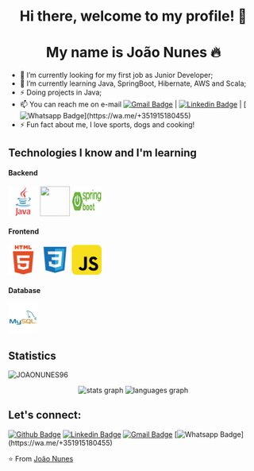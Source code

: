 <p align="center">
  <h1 align="center">  Hi there, welcome to my profile! 👋</h1>
  <h1 align="center">  My name is João Nunes 🔥</h1> 
</p>

- 🔭 I’m currently looking for my first job as Junior Developer;
- 🌱 I’m currently learning Java, SpringBoot, Hibernate, AWS and Scala;
- ⚡ Doing projects in Java;
- 📫 You can reach me on e-mail [![Gmail Badge](https://img.shields.io/badge/-Gmail-c14438?style=flat-square&logo=Gmail&logoColor=white&link=mailto:nada.geral@gmail.com)](mailto:nunesjp96l@gmail.com) | [![Linkedin Badge](https://img.shields.io/badge/-LinkedIn-blue?style=flat-square&logo=Linkedin&logoColor=white&link=https://www.linkedin.com/in/dev-joao-nunes/)](https://www.linkedin.com/in/dev-joao-nunes/) | [![Whatsapp Badge](https://img.shields.io/static/v1?message=Whatsapp&logo=whatsapp&label=&color=25D366&logoColor=white&labelColor=&style=for-the-badge")](https://wa.me/+351915180455)
- ⚡ Fun fact about me, I love sports, dogs and cooking!


## Technologies I know and I'm learning
#### Backend
<p align="left">
<img src="https://github.com/Drete457/Drete457/blob/master/icons/java-original.svg" alt="java" width="60" height="60"/>
 <img src="![alt text]([https://github.com/[username]/[reponame]/blob/[branch]/image.jpg?raw=true](https://github.com/JOAONUNES96/JOAONUNES96/blob/main/images/spring-boot.png)) alt="java" width="60" height="60"/>
  <img src="https://github.com/JOAONUNES96/JOAONUNES96/blob/main/images/spring-boot.png?raw=true" alt="java" width="60" height="60"/>

</p>

#### Frontend
<p align="left">
<img src="https://github.com/Drete457/Drete457/blob/master/icons/html5-original-wordmark.svg" alt="html5" width="60" height="60"/>
<img src="https://github.com/Drete457/Drete457/blob/master/icons/css3-original-wordmark.svg" alt="css3" width="60" height="60"/>
<img src="https://github.com/Drete457/Drete457/blob/master/icons/javascript-original.svg" alt="javascript" width="60" height="60"/>
</p>

#### Database
<p align="left">
<img src="https://github.com/Drete457/Drete457/blob/master/icons/mysql-original.svg" alt="mysql" width="60" height="60"/>
</p>

## Statistics
<p align="left"> <img src="https://komarev.com/ghpvc/?username=JOAONUNES96" alt="JOAONUNES96" /></p>
<div align="center">
  <img src="https://github-readme-stats.vercel.app/api?hide_title=false&hide_rank=false&show_icons=true&include_all_commits=true&count_private=true&disable_animations=false&theme=dracula&locale=en&hide_border=false&username=JOAONUNES96" height="150" alt="stats graph"  />
  <img src="https://github-readme-stats.vercel.app/api/top-langs?locale=en&hide_title=false&layout=compact&card_width=320&langs_count=5&theme=dracula&hide_border=false&username=JOAONUNES96" height="150" alt="languages graph"  />
</div>

## Let's connect:
[![Github Badge](https://img.shields.io/badge/-Github-000?style=flat-square&logo=Github&logoColor=white&link=https://github.com/JOAONUNES96)](https://github.com/JOAONUNES96)
[![Linkedin Badge](https://img.shields.io/badge/-LinkedIn-blue?style=flat-square&logo=Linkedin&logoColor=white&link=https://www.linkedin.com/in/dev-joao-nunes/)](https://www.linkedin.com/in/dev-joao-nunes/)
[![Gmail Badge](https://img.shields.io/badge/-Gmail-c14438?style=flat-square&logo=Gmail&logoColor=white&link=mailto:nunesjp96@gmail.com)](mailto:nunesjp96@gmail.com)
[![Whatsapp Badge](https://img.shields.io/static/v1?message=Whatsapp&logo=whatsapp&label=&color=25D366&logoColor=white&labelColor=&style=for-the-badge")](https://wa.me/+351915180455)

⭐️ From [João Nunes](https://github.com/JOAONUNES96)

